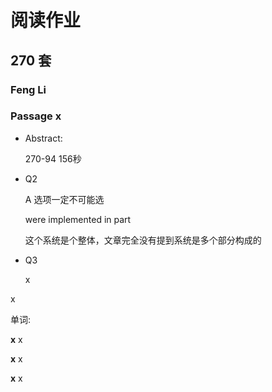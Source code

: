# 阅读作业

## 270 套

### Feng Li

### Passage x

- Abstract:

  270-94 156秒

- Q2

  A 选项一定不可能选

  were implemented in part

  这个系统是个整体，文章完全没有提到系统是多个部分构成的　

- Q3

  x

x

单词:

**x** x

**x** x

**x** x